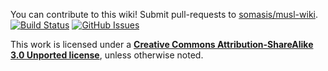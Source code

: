 You can contribute to this wiki! Submit pull-requests to [somasis/musl-wiki](https://github.com/somasis/musl-wiki).
[![Build Status](https://img.shields.io/travis/somasis/musl-wiki.svg?style=flat-square)](https://travis-ci.org/somasis/musl-wiki)
[![GitHub Issues](https://img.shields.io/github/issues/somasis/musl-wiki.svg?style=flat-square)](https://github.com/somasis/musl-wiki/issues)

This work is licensed under a **[Creative Commons Attribution-ShareAlike 3.0 Unported license](http://creativecommons.org/licenses/by-sa/3.0)**, unless otherwise noted.
